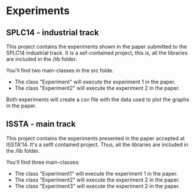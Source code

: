 Experiments
===========


## SPLC14 - industrial track

This project contains the experiments shown in the paper submitted to the SPLC14 industrial track. It is a sef-contained project, this is, all the libraries are included in the /lib folder.

You'll find two main-classes in the src folde.

* The class "Experiment" will execute the experiment 1 in the paper.
* The class "Experiment2" will execute the experiment 2 in the paper.

Both experiments will create a csv file with the data used to plot the graphs in the paper.

## ISSTA - main track
This project contains the experiments presented in the paper accepted at ISSTA'14. It's a selft contained project. Thus, all the libraries are included in the /lib folder.

You'll find three main-classes:

* The class "Experiment1" will execute the experiment 1 in the paper.
* The class "Experiment2" will execute the experiment 2 in the paper.
* The class "Experiment3" will execute the experiment 2 in the paper.
